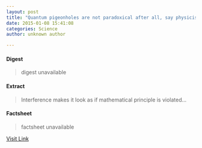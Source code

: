 ```yaml
---
layout: post
title: "Quantum pigeonholes are not paradoxical after all, say physicists"
date: 2015-01-08 15:41:08
categories: Science
author: unknown author

---
```



#### Digest
>digest unavailable

#### Extract
>Interference makes it look as if mathematical principle is violated...

#### Factsheet
>factsheet unavailable

[Visit Link](http://feedproxy.google.com/~r/PhysicsWorld/~3/D3uC2guvctI/quantum-pigeonholes-are-not-paradoxical-after-all-say-physicists)


